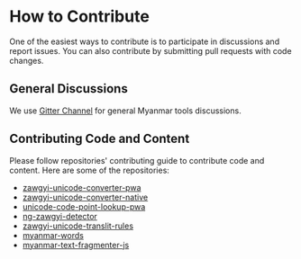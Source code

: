 # How to Contribute

One of the easiest ways to contribute is to participate in discussions and report issues. You can also contribute by submitting pull requests with code changes.

## General Discussions

We use [Gitter Channel](https://gitter.im/myanmartools/community) for general Myanmar tools discussions.

## Contributing Code and Content

Please follow repositories' contributing guide to contribute code and content. Here are some of the repositories:

* [zawgyi-unicode-converter-pwa](https://github.com/myanmartools/zawgyi-unicode-converter-pwa)
* [zawgyi-unicode-converter-native](https://github.com/myanmartools/zawgyi-unicode-converter-native)
* [unicode-code-point-lookup-pwa](https://github.com/myanmartools/unicode-code-point-lookup-pwa)
* [ng-zawgyi-detector](https://github.com/myanmartools/ng-zawgyi-detector)
* [zawgyi-unicode-translit-rules](https://github.com/myanmartools/zawgyi-unicode-translit-rules)
* [myanmar-words](https://github.com/myanmartools/myanmar-words)
* [myanmar-text-fragmenter-js](https://github.com/myanmartools/myanmar-text-fragmenter-js)
